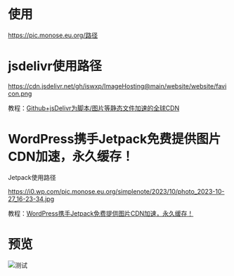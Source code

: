 ﻿# 使用
https://pic.monose.eu.org/路径

# jsdelivr使用路径

https://cdn.jsdelivr.net/gh/iswxp/ImageHosting@main/website/website/favicon.png

教程：[Github+jsDelivr为脚本/图片等静态文件加速的全球CDN](https://51.ruyo.net/15149.html)

# WordPress携手Jetpack免费提供图片CDN加速，永久缓存！

Jetpack使用路径

https://i0.wp.com/pic.monose.eu.org/simplenote/2023/10/photo_2023-10-27_16-23-34.jpg

教程：[WordPress携手Jetpack免费提供图片CDN加速，永久缓存！](https://51.ruyo.net/18486.html)


# 预览
![测试](https://pic.monose.eu.org/website/website/welcome-cover.jpg)
